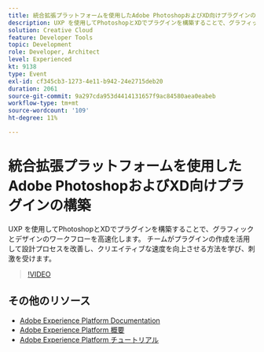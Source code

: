```yaml
---
title: 統合拡張プラットフォームを使用したAdobe PhotoshopおよびXD向けプラグインの構築
description: UXP を使用してPhotoshopとXDでプラグインを構築することで、グラフィックとデザインのワークフローを高速化します。 チームがプラグインの作成を活用して設計プロセスを改善し、クリエイティブな速度を向上させる方法を学び、刺激を受けます。
solution: Creative Cloud
feature: Developer Tools
topic: Development
role: Developer, Architect
level: Experienced
kt: 9138
type: Event
exl-id: cf345cb3-1273-4e11-b942-24e2715deb20
duration: 2061
source-git-commit: 9a297cda953d4414131657f9ac84580aea0eabeb
workflow-type: tm+mt
source-wordcount: '109'
ht-degree: 11%

---
```


# 統合拡張プラットフォームを使用したAdobe PhotoshopおよびXD向けプラグインの構築

UXP を使用してPhotoshopとXDでプラグインを構築することで、グラフィックとデザインのワークフローを高速化します。 チームがプラグインの作成を活用して設計プロセスを改善し、クリエイティブな速度を向上させる方法を学び、刺激を受けます。

>[!VIDEO](https://video.tv.adobe.com/v/337593/?quality=12&learn=on&hidetitle=true)

## その他のリソース

- [Adobe Experience Platform Documentation](https://experienceleague.adobe.com/docs/experience-platform.html?lang=ja)
- [Adobe Experience Platform 概要](https://experienceleague.adobe.com/docs/experience-platform/landing/home.html?lang=ja)
- [Adobe Experience Platform チュートリアル](https://experienceleague.adobe.com/docs/platform-learn/tutorials/overview.html?lang=ja)

